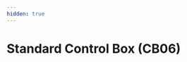 ```yaml
---
hidden: true
---
```


# Standard Control Box (CB06)

<figure><img src="../images/jp/chapter2/section2.2.2.cb6.jpg" alt=""><figcaption></figcaption></figure>

